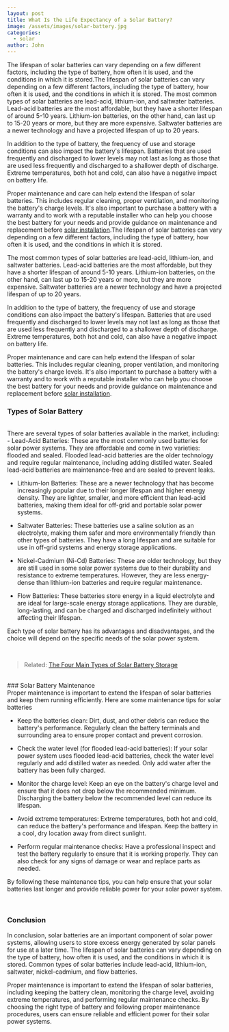 ```yaml
---
layout: post
title: What Is the Life Expectancy of a Solar Battery?
image: /assets/images/solar-battery.jpg
categories:
  - solar
author: John
---
```


The lifespan of solar batteries can vary depending on a few different factors, including the type of battery, how often it is used, and the conditions in which it is stored.The lifespan of solar batteries can vary depending on a few different factors, including the type of battery, how often it is used, and the conditions in which it is stored.
The most common types of solar batteries are lead-acid, lithium-ion, and saltwater batteries. Lead-acid batteries are the most affordable, but they have a shorter lifespan of around 5-10 years. Lithium-ion batteries, on the other hand, can last up to 15-20 years or more, but they are more expensive. Saltwater batteries are a newer technology and have a projected lifespan of up to 20 years.

In addition to the type of battery, the frequency of use and storage conditions can also impact the battery's lifespan. Batteries that are used frequently and discharged to lower levels may not last as long as those that are used less frequently and discharged to a shallower depth of discharge. Extreme temperatures, both hot and cold, can also have a negative impact on battery life.

Proper maintenance and care can help extend the lifespan of solar batteries. This includes regular cleaning, proper ventilation, and monitoring the battery's charge levels. It's also important to purchase a battery with a warranty and to work with a reputable installer who can help you choose the best battery for your needs and provide guidance on maintenance and replacement before [solar installation](/thing-you-need-to-know-solar-installation/).The lifespan of solar batteries can vary depending on a few different factors, including the type of battery, how often it is used, and the conditions in which it is stored.

The most common types of solar batteries are lead-acid, lithium-ion, and saltwater batteries. Lead-acid batteries are the most affordable, but they have a shorter lifespan of around 5-10 years. Lithium-ion batteries, on the other hand, can last up to 15-20 years or more, but they are more expensive. Saltwater batteries are a newer technology and have a projected lifespan of up to 20 years.

In addition to the type of battery, the frequency of use and storage conditions can also impact the battery's lifespan. Batteries that are used frequently and discharged to lower levels may not last as long as those that are used less frequently and discharged to a shallower depth of discharge. Extreme temperatures, both hot and cold, can also have a negative impact on battery life.

Proper maintenance and care can help extend the lifespan of solar batteries. This includes regular cleaning, proper ventilation, and monitoring the battery's charge levels. It's also important to purchase a battery with a warranty and to work with a reputable installer who can help you choose the best battery for your needs and provide guidance on maintenance and replacement before [solar installation](https://jna.org/factors-to-consider-when-installing-solar-panels-in-your-home).
<br>

### Types of Solar Battery

<br>
There are several types of solar batteries available in the market, including:
<br>
- Lead-Acid Batteries: These are the most commonly used batteries for solar power systems. They are affordable and come in two varieties: flooded and sealed. Flooded lead-acid batteries are the older technology and require regular maintenance, including adding distilled water. Sealed lead-acid batteries are maintenance-free and are sealed to prevent leaks.

- Lithium-Ion Batteries: These are a newer technology that has become increasingly popular due to their longer lifespan and higher energy density. They are lighter, smaller, and more efficient than lead-acid batteries, making them ideal for off-grid and portable solar power systems.

- Saltwater Batteries: These batteries use a saline solution as an electrolyte, making them safer and more environmentally friendly than other types of batteries. They have a long lifespan and are suitable for use in off-grid systems and energy storage applications.

- Nickel-Cadmium (Ni-Cd) Batteries: These are older technology, but they are still used in some solar power systems due to their durability and resistance to extreme temperatures. However, they are less energy-dense than lithium-ion batteries and require regular maintenance.

- Flow Batteries: These batteries store energy in a liquid electrolyte and are ideal for large-scale energy storage applications. They are durable, long-lasting, and can be charged and discharged indefinitely without affecting their lifespan.

Each type of solar battery has its advantages and disadvantages, and the choice will depend on the specific needs of the solar power system.

<br>

> Related: [The Four Main Types of Solar Battery Storage](https://jna.org/the-four-main-types-of-solar-battery-storage)

<br>
### Solar Battery Maintenance
<br>
Proper maintenance is important to extend the lifespan of solar batteries and keep them running efficiently. Here are some maintenance tips for solar batteries

- Keep the batteries clean: Dirt, dust, and other debris can reduce the battery's performance. Regularly clean the battery terminals and surrounding area to ensure proper contact and prevent corrosion.

- Check the water level (for flooded lead-acid batteries): If your solar power system uses flooded lead-acid batteries, check the water level regularly and add distilled water as needed. Only add water after the battery has been fully charged.

- Monitor the charge level: Keep an eye on the battery's charge level and ensure that it does not drop below the recommended minimum. Discharging the battery below the recommended level can reduce its lifespan.

- Avoid extreme temperatures: Extreme temperatures, both hot and cold, can reduce the battery's performance and lifespan. Keep the battery in a cool, dry location away from direct sunlight.

- Perform regular maintenance checks: Have a professional inspect and test the battery regularly to ensure that it is working properly. They can also check for any signs of damage or wear and replace parts as needed.

By following these maintenance tips, you can help ensure that your solar batteries last longer and provide reliable power for your solar power system.

<br>

### Conclusion

In conclusion, solar batteries are an important component of solar power systems, allowing users to store excess energy generated by solar panels for use at a later time. The lifespan of solar batteries can vary depending on the type of battery, how often it is used, and the conditions in which it is stored. Common types of solar batteries include lead-acid, lithium-ion, saltwater, nickel-cadmium, and flow batteries.

Proper maintenance is important to extend the lifespan of solar batteries, including keeping the battery clean, monitoring the charge level, avoiding extreme temperatures, and performing regular maintenance checks. By choosing the right type of battery and following proper maintenance procedures, users can ensure reliable and efficient power for their solar power systems.

